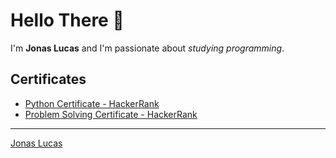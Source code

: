 # Hello There :vulcan_salute:

I'm **Jonas Lucas** and I'm passionate about *studying programming*.

## Certificates

- [Python Certificate - HackerRank](https://www.hackerrank.com/certificates/2521dcc57ed0)
- [Problem Solving Certificate - HackerRank](https://www.hackerrank.com/certificates/835448548f26)

---

<div class="badge-base LI-profile-badge" data-locale="pt_BR" data-size="large" data-theme="dark" data-type="HORIZONTAL" data-vanity="jonas-lucas" data-version="v1"><a class="badge-base__link LI-simple-link" href="https://br.linkedin.com/in/jonas-lucas?trk=profile-badge">Jonas Lucas</a></div>
